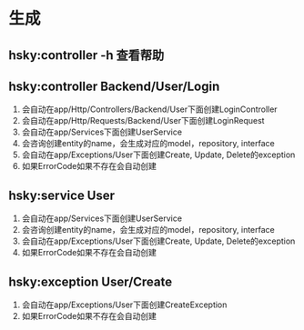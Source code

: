 # 生成

## hsky:controller -h 查看帮助
## hsky:controller Backend/User/Login
1. 会自动在app/Http/Controllers/Backend/User下面创建LoginController
2. 会自动在app/Http/Requests/Backend/User下面创建LoginRequest
3. 会自动在app/Services下面创建UserService
4. 会咨询创建entity的name，会生成对应的model，repository, interface
5. 会自动在app/Exceptions/User下面创建Create, Update, Delete的exception
6. 如果ErrorCode如果不存在会自动创建

## hsky:service User
1. 会自动在app/Services下面创建UserService
2. 会咨询创建entity的name，会生成对应的model，repository, interface
3. 会自动在app/Exceptions/User下面创建Create, Update, Delete的exception
4. 如果ErrorCode如果不存在会自动创建

## hsky:exception User/Create
1. 会自动在app/Exceptions/User下面创建CreateException
2. 如果ErrorCode如果不存在会自动创建
